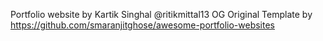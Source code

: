 Portfolio website by Kartik Singhal
@ritikmittal13 OG
Original Template by https://github.com/smaranjitghose/awesome-portfolio-websites
